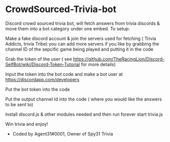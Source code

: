 # CrowdSourced-Trivia-bot
Discord crowd sourced trivia bot, will fetch answers from trivia discords &amp; move them into a bot category under one embed.
To setup:

Make a fake discord account & join the servers used for fetching ( Trivia Addicts, trivia Tribe) you can add more servers if you like by grabbing the channel ID of the sepcific game being played and putting it in the code

Grab the token of the user ( see https://github.com/TheRacingLion/Discord-SelfBot/wiki/Discord-Token-Tutorial for more details)

Input the token into the bot code and make a bot user at https://discordapp.com/developers

Put the bot token into the code 

Put the output channel Id into the code ( where you would like the answers to be sent to)

Install discord.js & other modules needed and then run forever start trivia.js

Win trivia and enjoy!

- Coded by Agent31#0001, Owner of Spy31 Trivia
